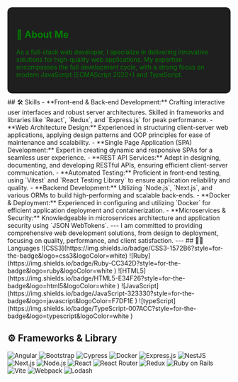 <div style="background-color:#1f1f1f; color:green; padding:20px; border-radius:10px; margin-bottom:10px;">
  <h2>🚀 About Me</h2>
  <p>As a full-stack web developer, I specialize in delivering innovative solutions for high-quality web applications. My expertise encompasses the full development cycle, with a strong focus on modern JavaScript (ECMAScript 2020+) and TypeScript.</p>
</div>
## 🛠 Skills
 - **Front-end & Back-end Development:** Crafting interactive user interfaces and robust server architectures. Skilled in frameworks and libraries like `React`, `Redux`, and `Express.js` for peak performance.
 - **Web Architecture Design:** Experienced in structuring client-server web applications, applying design patterns and OOP principles for ease of maintenance and scalability.
 - **Single Page Application (SPA) Development:** Expert in creating dynamic and responsive SPAs for a seamless user experience.
 - **REST API Services:** Adept in designing, documenting, and developing RESTful APIs, ensuring efficient client-server communication.
 - **Automated Testing:** Proficient in front-end testing, using `Vitest` and `React Testing Library` to ensure application reliability and quality.
 - **Backend Development:** Utilizing `Node.js`, `Next.js`, and various ORMs to build high-performing and scalable back-ends.
 - **Docker & Deployment:** Experienced in configuring and utilizing `Docker` for efficient application deployment and containerization.
 - **Microservices & Security:** Knowledgeable in microservices architecture and application security using `JSON WebTokens`.
---
I am committed to providing comprehensive web development solutions, from design to deployment, focusing on quality, performance, and client satisfaction.
---
## 👩‍💻 Languages
![CSS3](https://img.shields.io/badge/CSS3-1572B6?style=for-the-badge&logo=css3&logoColor=white)
![Ruby](https://img.shields.io/badge/Ruby-CC342D?style=for-the-badge&logo=ruby&logoColor=white
)
![HTML5](https://img.shields.io/badge/HTML5-E34F26?style=for-the-badge&logo=html5&logoColor=white
)
![JavaScript](https://img.shields.io/badge/JavaScript-323330?style=for-the-badge&logo=javascript&logoColor=F7DF1E
)
![typeScript](https://img.shields.io/badge/TypeScript-007ACC?style=for-the-badge&logo=typescript&logoColor=white
)

## ⚙️ Frameworks & Library
![Angular](https://img.shields.io/badge/Angular-DD0031?style=for-the-badge&logo=angular&logoColor=white)
![Bootstrap](https://img.shields.io/badge/Bootstrap-563D7C?style=for-the-badge&logo=bootstrap&logoColor=white)
![Cypress](https://img.shields.io/badge/Cypress-17202C?style=for-the-badge&logo=cypress&logoColor=white)
![Docker](https://img.shields.io/badge/Docker-2CA5E0?style=for-the-badge&logo=docker&logoColor=white)
![Express.js](https://img.shields.io/badge/Express%20js-000000?style=for-the-badge&logo=express&logoColor=white)
![NestJS](https://img.shields.io/badge/nestjs-E0234E?style=for-the-badge&logo=nestjs&logoColor=white)
![Next.js](https://img.shields.io/badge/next%20js-000000?style=for-the-badge&logo=nextdotjs&logoColor=white)
![Node.js](https://img.shields.io/badge/Node%20js-339933?style=for-the-badge&logo=nodedotjs&logoColor=white)
![React](https://img.shields.io/badge/React-20232A?style=for-the-badge&logo=react&logoColor=61DAFB)
![React Router](https://img.shields.io/badge/React_Router-CA4245?style=for-the-badge&logo=react-router&logoColor=white)
![Redux](https://img.shields.io/badge/Redux-593D88?style=for-the-badge&logo=redux&logoColor=white)
![Ruby on Rails](https://img.shields.io/badge/Ruby_on_Rails-CC0000?style=for-the-badge&logo=ruby-on-rails&logoColor=white)
![Vite](https://img.shields.io/badge/Vite-B73BFE?style=for-the-badge&logo=vite&logoColor=FFD62E)
![Webpack](https://img.shields.io/badge/Webpack-8DD6F9?style=for-the-badge&logo=Webpack&logoColor=white)
![Lodash](https://img.shields.io/badge/Lodash-3492FF?style=for-the-badge&logo=lodash&logoColor=white)
